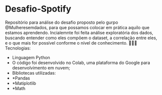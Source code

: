 # Desafio-Spotify
Repositório para análise do desafio proposto pelo gurpo @Mulheresemdados, para que possamos colocar em prática aquilo que estamos aprendendo.
Incialemnte foi feita análise exploratória dos dados, buscando entender como eles compõem o dataset, a correlação entre eles, e o que mais for possível conforme o nível de conhecimento. 
👩🏽‍💻Tecnologias:
* Linguagem Python
* O código foi desenvolvido no Colab, uma plataforma do Google para desenvolvimento em nuvem;
* Bibliotecas utilizadas:
* *Pandas
* *Matiplotlib
* *Math
